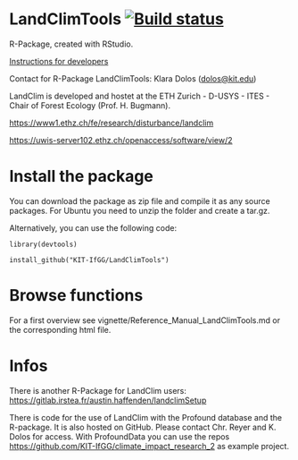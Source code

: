 # LandClimTools [![Build status](https://img.shields.io/travis/floscher/LandClimTools/master.svg?style=flat-square)](https://travis-ci.org/floscher/LandClimTools)
R-Package, created with RStudio.

[Instructions for developers](./DEVELOP.md)

Contact for R-Package LandClimTools: Klara Dolos (dolos@kit.edu)

LandClim is developed and hostet at the ETH Zurich - D-USYS - ITES - Chair of Forest Ecology (Prof. H. Bugmann).

https://www1.ethz.ch/fe/research/disturbance/landclim

https://uwis-server102.ethz.ch/openaccess/software/view/2

# Install the package

You can download the package as zip file and compile it as any source packages. For Ubuntu you need to unzip the folder and create a tar.gz.

Alternatively, you can use the following code:

```
library(devtools)

install_github("KIT-IfGG/LandClimTools")
```
# Browse functions

For a first overview see vignette/Reference_Manual_LandClimTools.md or the corresponding html file.

# Infos

There is another R-Package for LandClim users: https://gitlab.irstea.fr/austin.haffenden/landclimSetup

There is code for the use of LandClim with the Profound database and the R-package. It is also hosted on GitHub. Please contact Chr. Reyer and K. Dolos for access. With ProfoundData you can use the repos https://github.com/KIT-IfGG/climate_impact_research_2 as example project.

